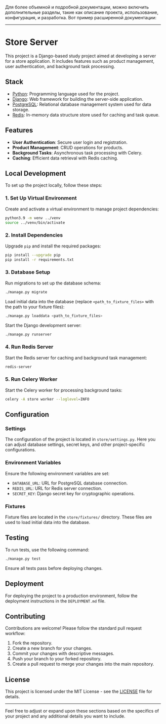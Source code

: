 Для более объемной и подробной документации, можно включить дополнительные разделы, такие как описание проекта, использование, конфигурация, и разработка. Вот пример расширенной документации:

---

# Store Server

This project is a Django-based study project aimed at developing a server for a store application. It includes features such as product management, user authentication, and background task processing.

## Stack

- [Python](https://www.python.org/downloads/): Programming language used for the project.
- [Django](https://www.djangoproject.com/): Web framework for building the server-side application.
- [PostgreSQL](https://www.postgresql.org/): Relational database management system used for data storage.
- [Redis](https://redis.io/): In-memory data structure store used for caching and task queue.

## Features

- **User Authentication**: Secure user login and registration.
- **Product Management**: CRUD operations for products.
- **Background Tasks**: Asynchronous task processing with Celery.
- **Caching**: Efficient data retrieval with Redis caching.

## Local Development

To set up the project locally, follow these steps:

### 1. Set Up Virtual Environment

Create and activate a virtual environment to manage project dependencies:

```bash
python3.9 -m venv ../venv
source ../venv/bin/activate
```

### 2. Install Dependencies

Upgrade `pip` and install the required packages:

```bash
pip install --upgrade pip
pip install -r requirements.txt
```

### 3. Database Setup

Run migrations to set up the database schema:

```bash
./manage.py migrate
```

Load initial data into the database (replace `<path_to_fixture_files>` with the path to your fixture files):

```bash
./manage.py loaddata <path_to_fixture_files>
```

Start the Django development server:

```bash
./manage.py runserver
```

### 4. Run Redis Server

Start the Redis server for caching and background task management:

```bash
redis-server
```

### 5. Run Celery Worker

Start the Celery worker for processing background tasks:

```bash
celery -A store worker --loglevel=INFO
```

## Configuration

### Settings

The configuration of the project is located in `store/settings.py`. Here you can adjust database settings, secret keys, and other project-specific configurations.

### Environment Variables

Ensure the following environment variables are set:

- `DATABASE_URL`: URL for PostgreSQL database connection.
- `REDIS_URL`: URL for Redis server connection.
- `SECRET_KEY`: Django secret key for cryptographic operations.

### Fixtures

Fixture files are located in the `store/fixtures/` directory. These files are used to load initial data into the database.

## Testing

To run tests, use the following command:

```bash
./manage.py test
```

Ensure all tests pass before deploying changes.

## Deployment

For deploying the project to a production environment, follow the deployment instructions in the `DEPLOYMENT.md` file.

## Contributing

Contributions are welcome! Please follow the standard pull request workflow:

1. Fork the repository.
2. Create a new branch for your changes.
3. Commit your changes with descriptive messages.
4. Push your branch to your forked repository.
5. Create a pull request to merge your changes into the main repository.

## License

This project is licensed under the MIT License - see the [LICENSE](LICENSE) file for details.

---

Feel free to adjust or expand upon these sections based on the specifics of your project and any additional details you want to include.
